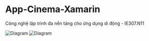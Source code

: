 # App-Cinema-Xamarin
Công nghệ lập trình đa nền tảng cho ứng dụng di động - IE307.N11

![Diagram](../images/Diagram.png)
![Diagram](https://user-images.githubusercontent.com/62206572/226263043-4ce0731c-eabc-43ac-896a-c8ad3e69e75e.png)
